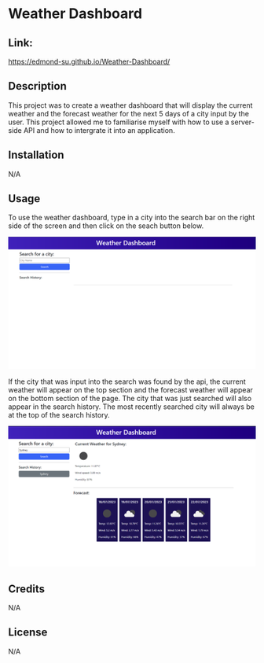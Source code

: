 # Weather Dashboard

## Link:

https://edmond-su.github.io/Weather-Dashboard/

## Description

This project was to create a weather dashboard that will display the current weather and the forecast weather for the next 5 days of a city input by the user. This project allowed me to familiarise myself with how to use a server-side API and how to intergrate it into an application.

## Installation

N/A

## Usage

To use the weather dashboard, type in a city into the search bar on the right side of the screen and then click on the seach button below.

![Webpage upon loading Screenshot](./assets/images/Screenshot1.PNG)

If the city that was input into the search was found by the api, the current weather will appear on the top section and the forecast weather will appear on the bottom section of the page. The city that was just searched will also appear in the search history. The most recently searched city will always be at the top of the search history.

![Webpage after search screenshot](./assets/images/Screenshot2.PNG)

## Credits

N/A

## License

N/A